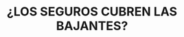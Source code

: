 ---
title: '¿LOS SEGUROS CUBREN LAS BAJANTES?'	
subTitle: 'DESCUBRE SI TIENES ASEGURADAS LAS BAJANTES DE TU COMUNIDAD'
metaDescription: 'Descubre si tu seguro se puede hacer cargo de la rotura de tus bajantes y qué hacer en caso de que no.'
metaContent: 'Descubre si tu seguro se puede hacer cargo de la rotura de tus bajantes y qué hacer en caso de que no.'
desc: 'Todo lo que necesitas saber para que tu seguro te cubra las bajantes'
mediumImage: '845.webp'
largeImage: '370.webp'

blogMeta: '23 ENERO 2024 - Desatascos Pociten'
excerpt: 'Lo que necesitas saber sobre tu seguro y las bajantes.'
detailBreadcrumbSubTitle: 'Blog - Desatascos Pociten'
detailBreadcrumbDesc: '¿Mi seguro me cubre las bajantes?'
detailSubTitle: 'HAZTE UN BUEN SEGURO'
quote: "Con la póliza de seguros adecuada podrás evitarte problemas en un futuro."
htmlCode: "
<h1>¿Los Seguros Cubren las Bajantes? Descubre Todo lo que Necesitas Saber</h1>
<p>Los problemas en las bajantes de un edificio pueden ser una pesadilla para cualquier propietario. Cuando surge una obstrucción o daño en las bajantes, es fundamental abordarlo de manera eficiente y económica. Una de las preguntas más frecuentes que surgen en estos casos es: ¿Los Seguros Cubren las Bajantes?</p>
<h2>¿Qué Son las Bajantes?</h2>
<p>Antes de responder a esa pregunta, es importante entender qué son las bajantes. Las bajantes son las tuberías verticales que transportan las aguas residuales desde los pisos superiores de un edificio hacia la red de alcantarillado municipal o el sistema de saneamiento. Estas tuberías son esenciales para mantener el buen funcionamiento de un edificio y prevenir problemas de obstrucción y filtraciones.</p>
<h2>¿Cuáles son los Problemas Comunes en las Bajantes?</h2>
<p>Los problemas comunes que pueden afectar a las bajantes incluyen atascos, acumulación de residuos, corrosión y daños estructurales. Estos problemas pueden causar fugas, malos olores, daños en las paredes y techos, y otros inconvenientes para los propietarios.</p>
<h2>¿Los Seguros Cubren las Bajantes?</h2>
<p>La respuesta a esta pregunta depende en gran medida de la póliza de seguro que tengas. En muchos casos, los seguros de propietario de vivienda pueden cubrir los daños causados por problemas en las bajantes si se cumplen ciertas condiciones. Aquí hay algunas cosas que debes tener en cuenta:</p>
<h3>1. Cobertura Específica:</h3>
<p>Algunas pólizas de seguro incluyen una cobertura específica para problemas de fontanería, que puede cubrir los costos de reparación de las bajantes en caso de daño accidental o repentino. Es importante revisar tu póliza y verificar si esta cobertura está incluida.</p>
<h3>2. Causa del Daño:</h3>
<p>El tipo de daño y su causa pueden influir en la cobertura del seguro. Por lo general, los seguros cubren daños imprevistos y accidentales, pero pueden no cubrir daños causados por negligencia o falta de mantenimiento adecuado. Asegúrate de entender las circunstancias bajo las cuales se produjo el daño.</p>
<h3>3. Deductibles y Límites:</h3>
<p>Revisa los deducibles y límites de tu póliza. Es importante saber cuánto tendrás que pagar de tu bolsillo antes de que el seguro cubra los costos. Además, asegúrate de conocer los límites máximos de cobertura para este tipo de daños.</p>
<h2>¿Qué Debes Hacer en Caso de Problemas en las Bajantes?</h2>
<p>Si enfrentas un problema en las bajantes de tu edificio, lo primero que debes hacer es contactar a tu compañía de seguros para informar sobre la situación. Proporciona todos los detalles necesarios y sigue las instrucciones que te den para presentar una reclamación. También es importante tomar medidas para mitigar cualquier daño adicional, como detener la fuga de agua y asegurarte de que no haya riesgo para la seguridad.</p>
<h2>Conclusión</h2>
<p>En resumen, si los seguros cubren las bajantes o no depende de tu póliza específica y las circunstancias del daño. Es fundamental revisar detenidamente tu contrato de seguro y comunicarte con tu compañía de seguros en caso de problemas en las bajantes. La prevención y el mantenimiento adecuado de las tuberías pueden ser clave para evitar costosos gastos de reparación.</p>
<p>Recuerda que la información proporcionada aquí es general y puede variar según la póliza de seguro y la ubicación geográfica. Siempre consulta con un experto en seguros para obtener asesoramiento personalizado.</p>
<h2>Evita Problemas Mayores con un Mantenimiento Adecuado de tus Tuberías y Alcantarillado</h2>
<p>Con la información adecuada y las herramientas necesarias, cualquier persona puede realizar obras de pocería con éxito y ahorrar dinero en el proceso.</p>
<p>Si deseas conocer más sobre el mantenimiento de las tuberías y el alcantarillado, te invitamos a explorar nuestros otros artículos relacionados. Mantener tu hogar en buen estado es esencial para evitar problemas mayores en el futuro.</p>
"
category:
    - todo | <span>04</span>
    - poceros | <span>02</span>
tag:
    - poceros
    - obras
    
isFeatured: true
---